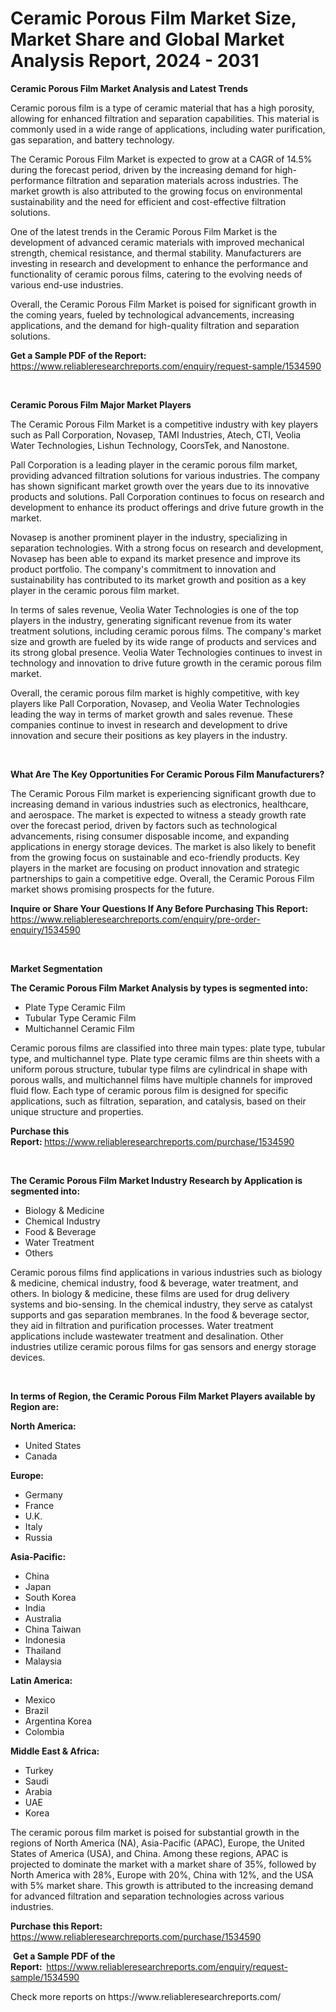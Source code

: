 <p><h1>Ceramic Porous Film Market Size, Market Share and Global Market Analysis Report, 2024 - 2031</h1></p><p><strong>Ceramic Porous Film Market Analysis and Latest Trends</strong></p>
<p><p>Ceramic porous film is a type of ceramic material that has a high porosity, allowing for enhanced filtration and separation capabilities. This material is commonly used in a wide range of applications, including water purification, gas separation, and battery technology.</p><p>The Ceramic Porous Film Market is expected to grow at a CAGR of 14.5% during the forecast period, driven by the increasing demand for high-performance filtration and separation materials across industries. The market growth is also attributed to the growing focus on environmental sustainability and the need for efficient and cost-effective filtration solutions.</p><p>One of the latest trends in the Ceramic Porous Film Market is the development of advanced ceramic materials with improved mechanical strength, chemical resistance, and thermal stability. Manufacturers are investing in research and development to enhance the performance and functionality of ceramic porous films, catering to the evolving needs of various end-use industries.</p><p>Overall, the Ceramic Porous Film Market is poised for significant growth in the coming years, fueled by technological advancements, increasing applications, and the demand for high-quality filtration and separation solutions.</p></p>
<p><strong>Get a Sample PDF of the Report:&nbsp;</strong> <a href="https://www.reliableresearchreports.com/enquiry/request-sample/1534590">https://www.reliableresearchreports.com/enquiry/request-sample/1534590</a></p>
<p>&nbsp;</p>
<p><strong>Ceramic Porous Film Major Market Players</strong></p>
<p><p>The Ceramic Porous Film Market is a competitive industry with key players such as Pall Corporation, Novasep, TAMI Industries, Atech, CTI, Veolia Water Technologies, Lishun Technology, CoorsTek, and Nanostone. </p><p>Pall Corporation is a leading player in the ceramic porous film market, providing advanced filtration solutions for various industries. The company has shown significant market growth over the years due to its innovative products and solutions. Pall Corporation continues to focus on research and development to enhance its product offerings and drive future growth in the market.</p><p>Novasep is another prominent player in the industry, specializing in separation technologies. With a strong focus on research and development, Novasep has been able to expand its market presence and improve its product portfolio. The company's commitment to innovation and sustainability has contributed to its market growth and position as a key player in the ceramic porous film market.</p><p>In terms of sales revenue, Veolia Water Technologies is one of the top players in the industry, generating significant revenue from its water treatment solutions, including ceramic porous films. The company's market size and growth are fueled by its wide range of products and services and its strong global presence. Veolia Water Technologies continues to invest in technology and innovation to drive future growth in the ceramic porous film market.</p><p>Overall, the ceramic porous film market is highly competitive, with key players like Pall Corporation, Novasep, and Veolia Water Technologies leading the way in terms of market growth and sales revenue. These companies continue to invest in research and development to drive innovation and secure their positions as key players in the industry.</p></p>
<p>&nbsp;</p>
<p><strong>What Are The Key Opportunities For Ceramic Porous Film Manufacturers?</strong></p>
<p><p>The Ceramic Porous Film market is experiencing significant growth due to increasing demand in various industries such as electronics, healthcare, and aerospace. The market is expected to witness a steady growth rate over the forecast period, driven by factors such as technological advancements, rising consumer disposable income, and expanding applications in energy storage devices. The market is also likely to benefit from the growing focus on sustainable and eco-friendly products. Key players in the market are focusing on product innovation and strategic partnerships to gain a competitive edge. Overall, the Ceramic Porous Film market shows promising prospects for the future.</p></p>
<p><strong>Inquire or Share Your Questions If Any Before Purchasing This Report:</strong> <a href="https://www.reliableresearchreports.com/enquiry/pre-order-enquiry/1534590">https://www.reliableresearchreports.com/enquiry/pre-order-enquiry/1534590</a></p>
<p>&nbsp;</p>
<p><strong>Market Segmentation</strong></p>
<p><strong>The Ceramic Porous Film Market Analysis by types is segmented into:</strong></p>
<p><ul><li>Plate Type Ceramic Film</li><li>Tubular Type Ceramic Film</li><li>Multichannel Ceramic Film</li></ul></p>
<p><p>Ceramic porous films are classified into three main types: plate type, tubular type, and multichannel type. Plate type ceramic films are thin sheets with a uniform porous structure, tubular type films are cylindrical in shape with porous walls, and multichannel films have multiple channels for improved fluid flow. Each type of ceramic porous film is designed for specific applications, such as filtration, separation, and catalysis, based on their unique structure and properties.</p></p>
<p><strong>Purchase this Report:&nbsp;</strong><a href="https://www.reliableresearchreports.com/purchase/1534590">https://www.reliableresearchreports.com/purchase/1534590</a></p>
<p>&nbsp;</p>
<p><strong>The Ceramic Porous Film Market Industry Research by Application is segmented into:</strong></p>
<p><ul><li>Biology & Medicine</li><li>Chemical Industry</li><li>Food & Beverage</li><li>Water Treatment</li><li>Others</li></ul></p>
<p><p>Ceramic porous films find applications in various industries such as biology & medicine, chemical industry, food & beverage, water treatment, and others. In biology & medicine, these films are used for drug delivery systems and bio-sensing. In the chemical industry, they serve as catalyst supports and gas separation membranes. In the food & beverage sector, they aid in filtration and purification processes. Water treatment applications include wastewater treatment and desalination. Other industries utilize ceramic porous films for gas sensors and energy storage devices.</p></p>
<p>&nbsp;</p>
<p><strong>In terms of Region, the Ceramic Porous Film Market Players available by Region are:</strong></p>
<p>
    <p> <strong> North America: </strong>
        <ul>
            <li>United States</li>
            <li>Canada</li>
        </ul>
        </p> 
    <p> <strong> Europe: </strong>
        <ul>
            <li>Germany</li>
            <li>France</li>
            <li>U.K.</li>
            <li>Italy</li>
            <li>Russia</li>
        </ul>
        </p> 
    <p> <strong> Asia-Pacific: </strong>
        <ul>
            <li>China</li>
            <li>Japan</li>
            <li>South Korea</li>
            <li>India</li>
            <li>Australia</li>
            <li>China Taiwan</li>
            <li>Indonesia</li>
            <li>Thailand</li>
            <li>Malaysia</li>
        </ul>
        </p> 
    <p> <strong> Latin America: </strong>
        <ul>
            <li>Mexico</li>
            <li>Brazil</li>
            <li>Argentina Korea</li>
            <li>Colombia</li>
        </ul>
        </p> 
    <p> <strong> Middle East & Africa: </strong>
        <ul>
            <li>Turkey</li>
            <li>Saudi</li>
            <li>Arabia</li>
            <li>UAE</li>
            <li>Korea</li>
        </ul>
    </p>
    </p>
<p><p>The ceramic porous film market is poised for substantial growth in the regions of North America (NA), Asia-Pacific (APAC), Europe, the United States of America (USA), and China. Among these regions, APAC is projected to dominate the market with a market share of 35%, followed by North America with 28%, Europe with 20%, China with 12%, and the USA with 5% market share. This growth is attributed to the increasing demand for advanced filtration and separation technologies across various industries.</p></p>
<p><strong>Purchase this Report: </strong><a href="https://www.reliableresearchreports.com/purchase/1534590">https://www.reliableresearchreports.com/purchase/1534590</a></p>
<p>&nbsp;<strong>Get a Sample PDF of the Report:&nbsp;&nbsp;</strong><a href="https://www.reliableresearchreports.com/enquiry/request-sample/1534590">https://www.reliableresearchreports.com/enquiry/request-sample/1534590</a></p>
<p><strong></strong></p>
<p>Check more reports on https://www.reliableresearchreports.com/</p>
